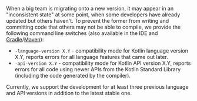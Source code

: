 [//]: # (title: 兼容模式)

When a big team is migrating onto a new version, it may appear in an "inconsistent state" at some point, when some developers have already updated but others haven't. To prevent the former from writing and committing code that others may not be able to compile, we provide the following command line switches (also available in the IDE and [Gradle](gradle-compiler-options.md)/[Maven](maven.md#指定编译器选项)):   

* `-language-version X.Y` - compatibility mode for Kotlin language version X.Y, reports errors for all language features that came out later.
* `-api-version X.Y` - compatibility mode for Kotlin API version X.Y, reports errors for all code using newer APIs from the Kotlin Standard Library (including the code generated by the compiler).

Currently, we support the development for at least three previous language and API versions in addition to the latest stable one.
